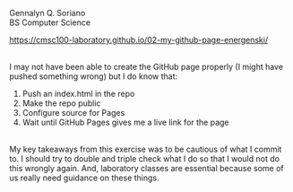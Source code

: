 Gennalyn Q. Soriano<br>
BS Computer Science<br>

https://cmsc100-laboratory.github.io/02-my-github-page-energenski/
<br><br>

I may not have been able to create the GitHub page properly (I might have pushed something wrong) but I do know that:<br>
1. Push an index.html in the repo<br>
2. Make the repo public<br>
3. Configure source for Pages<br>
4. Wait until GitHub Pages gives me a live link for the page<br><br>

My key takeaways from this exercise was to be cautious of what I commit to. I should try to double and triple check what I do so that I would not do this wrongly again. And, laboratory classes are essential because some of us really need guidance on these things.
